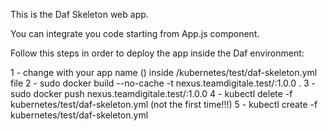 This is the Daf Skeleton web app.

You can integrate you code starting from App.js component.

Follow this steps in order to deploy the app inside the Daf environment: 

1 - change <daf-skeleton> with your app name (<your-app-name>) inside /kubernetes/test/daf-skeleton.yml file
2 - sudo docker build --no-cache -t nexus.teamdigitale.test/<your-app-name>:1.0.0 .
3 - sudo docker push nexus.teamdigitale.test/<your-app-name>:1.0.0
4 - kubectl delete -f kubernetes/test/daf-skeleton.yml (not the first time!!!)
5 - kubectl create -f kubernetes/test/daf-skeleton.yml